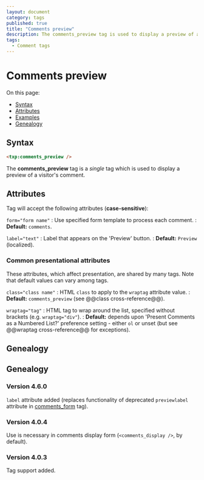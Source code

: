 ```yaml
---
layout: document
category: tags
published: true
title: "Comments preview"
description: The comments_preview tag is used to display a preview of a visitor's comment.
tags:
  - Comment tags
---
```


# Comments preview

On this page:

* [Syntax](#syntax)
* [Attributes](#attributes)
* [Examples](#examples)
* [Genealogy](#genealogy)

## Syntax

~~~ html
<txp:comments_preview />
~~~

The **comments_preview** tag is a *single* tag which is used to display a preview of a visitor's comment.

## Attributes

Tag will accept the following attributes (**case-sensitive**):

`form="form name"`
: Use specified form template to process each comment.
: **Default:** `comments`.

`label="text"`
: Label that appears on the 'Preview' button.
: **Default:** `Preview` (localized).

### Common presentational attributes

These attributes, which affect presentation, are shared by many tags. Note that default values can vary among tags.

`class="class name"`
: HTML `class` to apply to the `wraptag` attribute value.
: **Default:** `comments_preview` (see @@class cross-reference@@).

`wraptag="tag"`
: HTML tag to wrap around the list, specified without brackets (e.g. `wraptag="div"`).
: **Default:** depends upon 'Present Comments as a Numbered List?' preference setting - either `ol` or unset (but see @@wraptag cross-reference@@ for exceptions).

## Genealogy

## Genealogy

### Version 4.6.0

`label` attribute added (replaces functionality of deprecated `previewlabel` attribute in [comments_form](comments_form) tag).

### Version 4.0.4

Use is necessary in comments display form (`<comments_display />`, by default).

### Version 4.0.3

Tag support added.
